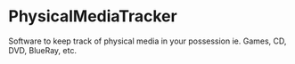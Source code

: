# PhysicalMediaTracker
Software to keep track of physical media in your possession ie. Games, CD, DVD, BlueRay, etc.
